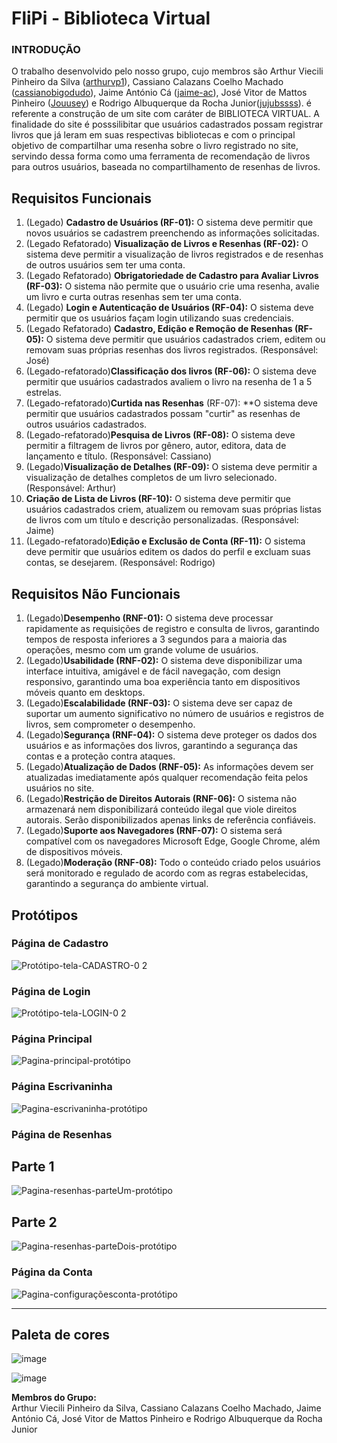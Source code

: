 # FliPi - Biblioteca Virtual

### INTRODUÇÃO
O trabalho desenvolvido pelo nosso grupo, cujo membros são Arthur Viecili Pinheiro da Silva ([arthurvp1](https://github.com/arthurvp1)), Cassiano Calazans Coelho Machado ([cassianobigodudo](https://github.com/cassianobigodudo)), Jaime António Cá ([jaime-ac](https://github.com/jaime-ac)), José Vitor de Mattos Pinheiro ([Jouusey](https://github.com/Jouusey)) e Rodrigo Albuquerque da Rocha Junior([jujubssss](https://github.com/jujubssss)). é referente a construção de um site com caráter de BIBLIOTECA VIRTUAL. A finalidade do site é posssilibitar que usuários cadastrados possam registrar livros que já leram em suas respectivas bibliotecas e com o principal objetivo de compartilhar uma resenha sobre o livro registrado no site, servindo dessa forma como uma ferramenta de recomendação de livros para outros usuários, baseada no compartilhamento de resenhas de livros.

## Requisitos Funcionais

1. (Legado) **Cadastro de Usuários (RF-01):** O sistema deve permitir que novos usuários se cadastrem preenchendo as informações solicitadas.
2. (Legado Refatorado) **Visualização de Livros e Resenhas (RF-02):** O sistema deve permitir a visualização de livros registrados e de resenhas de outros usuários sem ter uma conta.
3. (Legado Refatorado) **Obrigatoriedade de Cadastro para Avaliar Livros (RF-03):** O sistema não permite que o usuário crie uma resenha, avalie um livro e curta outras resenhas sem ter uma conta.
4. (Legado) **Login e Autenticação de Usuários (RF-04):** O sistema deve permitir que os usuários façam login utilizando suas credenciais.
5. (Legado Refatorado) **Cadastro, Edição e Remoção de Resenhas (RF-05):** O sistema deve permitir que usuários cadastrados criem, editem ou removam suas próprias resenhas dos livros registrados. (Responsável: José)
6. (Legado-refatorado)**Classificação dos livros (RF-06):** O sistema deve permitir que usuários cadastrados avaliem o livro na resenha de 1 a 5 estrelas.
7. (Legado-refatorado)**Curtida nas Resenhas** (RF-07): **O sistema deve permitir que usuários cadastrados possam "curtir" as resenhas de outros usuários cadastrados.
8. (Legado-refatorado)**Pesquisa de Livros (RF-08):** O sistema deve permitir a filtragem de livros por gênero, autor, editora, data de lançamento e título. (Responsável: Cassiano)
9. (Legado)**Visualização de Detalhes (RF-09):** O sistema deve permitir a visualização de detalhes completos de um livro selecionado. (Responsável: Arthur)
10. **Criação de Lista de Livros (RF-10):** O sistema deve permitir que usuários cadastrados criem, atualizem ou removam suas próprias listas de livros com um título e descrição personalizadas. (Responsável: Jaime)
11. (Legado-refatorado)**Edição e Exclusão de Conta (RF-11):** O sistema deve permitir que usuários editem os dados do perfil e excluam suas contas, se desejarem. (Responsável: Rodrigo)

## Requisitos Não Funcionais

1. (Legado)**Desempenho (RNF-01):** O sistema deve processar rapidamente as requisições de registro e consulta de livros, garantindo tempos de resposta inferiores a 3 segundos para a maioria das operações, mesmo com um grande volume de usuários.
2. (Legado)**Usabilidade (RNF-02):** O sistema deve disponibilizar uma interface intuitiva, amigável e de fácil navegação, com design responsivo, garantindo uma boa experiência tanto em dispositivos móveis quanto em desktops.
3. (Legado)**Escalabilidade (RNF-03):** O sistema deve ser capaz de suportar um aumento significativo no número de usuários e registros de livros, sem comprometer o desempenho.
4. (Legado)**Segurança (RNF-04):** O sistema deve proteger os dados dos usuários e as informações dos livros, garantindo a segurança das contas e a proteção contra ataques.
5. (Legado)**Atualização de Dados (RNF-05):** As informações devem ser atualizadas imediatamente após qualquer recomendação feita pelos usuários no site.
6. (Legado)**Restrição de Direitos Autorais (RNF-06):** O sistema não armazenará nem disponibilizará conteúdo ilegal que viole direitos autorais. Serão disponibilizados apenas links de referência confiáveis.
7. (Legado)**Suporte aos Navegadores (RNF-07):** O sistema será compatível com os navegadores Microsoft Edge, Google Chrome, além de dispositivos móveis.
8. (Legado)**Moderação (RNF-08):** Todo o conteúdo criado pelos usuários será monitorado e regulado de acordo com as regras estabelecidas, garantindo a segurança do ambiente virtual.

## Protótipos

### Página de Cadastro  
![Protótipo-tela-CADASTRO-0 2](https://github.com/user-attachments/assets/85f21700-5042-45f1-8e7c-9775596c3ee2)

### Página de Login  
![Protótipo-tela-LOGIN-0 2](https://github.com/user-attachments/assets/5b31fb4d-ba0e-4dc0-9508-49406571a3f0)

### Página Principal
![Pagina-principal-protótipo](https://github.com/user-attachments/assets/443eb6c7-957f-42dc-a302-6b6c9965b469)

### Página Escrivaninha
![Pagina-escrivaninha-protótipo](https://github.com/user-attachments/assets/cd6e05ca-fe5b-4914-81e1-4bf31a3b7ca7)

### Página de Resenhas
## Parte 1
![Pagina-resenhas-parteUm-protótipo](https://github.com/user-attachments/assets/d0bea091-cab3-427f-b26f-5a1cc08af266)

## Parte 2
![Pagina-resenhas-parteDois-protótipo](https://github.com/user-attachments/assets/61a27777-da06-481a-a2aa-12394a088a4e)

### Página da Conta 
![Pagina-configuraçõesconta-protótipo](https://github.com/user-attachments/assets/bfbcf96b-9baa-4ff9-a732-5167b1c7a20c)

---
## Paleta de cores
![image](https://github.com/user-attachments/assets/306015c4-87ee-4e47-8710-8942a2069528)

![image](https://github.com/user-attachments/assets/9405752d-27b6-4a56-be2d-bacaa5008e50)

**Membros do Grupo:**  
Arthur Viecili Pinheiro da Silva, Cassiano Calazans Coelho Machado, Jaime António Cá, José Vitor de Mattos Pinheiro e Rodrigo Albuquerque da Rocha Junior
